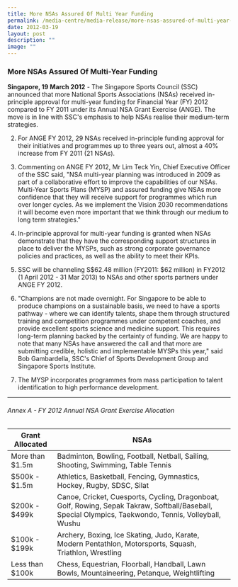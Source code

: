 ```yaml
---
title: More NSAs Assured Of Multi Year Funding
permalink: /media-centre/media-release/more-nsas-assured-of-multi-year-funding/
date: 2012-03-19
layout: post
description: ""
image: ""
---
```

### **More NSAs Assured Of Multi-Year Funding**


**Singapore, 19 March 2012** - The Singapore Sports Council (SSC) announced that more National Sports Associations (NSAs) received in-principle approval for multi-year funding for Financial Year (FY) 2012 compared to FY 2011 under its Annual NSA Grant Exercise (ANGE). The move is in line with SSC's emphasis to help NSAs realise their medium-term strategies.

2. For ANGE FY 2012, 29 NSAs received in-principle funding approval for their initiatives and programmes up to three years out, almost a 40% increase from FY 2011 (21 NSAs).

3. Commenting on ANGE FY 2012, Mr Lim Teck Yin, Chief Executive Officer of the SSC said, "NSA multi-year planning was introduced in 2009 as part of a collaborative effort to improve the capabilities of our NSAs. Multi-Year Sports Plans (MYSP) and assured funding give NSAs more confidence that they will receive support for programmes which run over longer cycles. As we implement the Vision 2030 recommendations it will become even more important that we think through our medium to long term strategies."

4. In-principle approval for multi-year funding is granted when NSAs demonstrate that they have the corresponding support structures in place to deliver the MYSPs, such as strong corporate governance policies and practices, as well as the ability to meet their KPIs.

5. SSC will be channeling S$62.48 million (FY2011: $62 million) in FY2012 (1 April 2012 - 31 Mar 2013) to NSAs and other sports partners under ANGE FY 2012.

6. "Champions are not made overnight. For Singapore to be able to produce champions on a sustainable basis, we need to have a sports pathway - where we can identify talents, shape them through structured training and competition programmes under competent coaches, and provide excellent sports science and medicine support. This requires long-term planning backed by the certainty of funding. We are happy to note that many NSAs have answered the call and that more are submitting credible, holistic and implementable MYSPs this year," said Bob Gambardella, SSC's Chief of Sports Development Group and Singapore Sports Institute.

7. The MYSP incorporates programmes from mass participation to talent identification to high performance development.

---

###### Annex A - FY 2012 Annual NSA Grant Exercise Allocation

| Grant Allocated | NSAs                                                                                                                                                  |
| --------------- | ----------------------------------------------------------------------------------------------------------------------------------------------------- |
| More than $1.5m | Badminton, Bowling, Football, Netball, Sailing, Shooting, Swimming, Table Tennis                                                                      |
| $500k - $1.5m   | Athletics, Basketball, Fencing, Gymnastics, Hockey, Rugby, SDSC, Silat                                                                                |
| $200k - $499k   | Canoe, Cricket, Cuesports, Cycling, Dragonboat, Golf, Rowing, Sepak Takraw, Softball/Baseball, Special Olympics, Taekwondo, Tennis, Volleyball, Wushu |
| $100k - $199k   | Archery, Boxing, Ice Skating, Judo, Karate, Modern Pentathlon, Motorsports, Squash, Triathlon, Wrestling                                              |
| Less than $100k | Chess, Equestrian, Floorball, Handball, Lawn Bowls, Mountaineering, Petanque, Weightlifting                                                           |